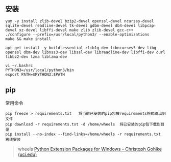 ## 安装

```
yum -y install zlib-devel bzip2-devel openssl-devel ncurses-devel sqlite-devel readline-devel tk-devel gdbm-devel db4-devel libpcap-devel xz-devel libffi-devel make zlib zlib-devel gcc-c++
./configure --prefix=/usr/local/python3/ --enable-optimizations
make && make install
```

```
apt-get install -y build-essential zlib1g-dev libncurses5-dev libg openssl dbm-dev libnss3-dev libssl-dev libreadline-dev libffi-dev curl libbz2-dev lzma liblzma-dev
```

```
vi ~/.bashrc
PYTHON3=/usr/local/python3/bin
export PATH=$PYTHON3:$PATH
```



## pip

常用命令

```shell
pip freeze > requirements.txt   将当前已安装的pip包按requirements格式输出到文件
pip download -r requirements.txt -d /home/wheels  将已安装的pip包下载到目录
pip install --no-index --find-links=/home/wheels -r requirements.txt 离线安装
```



> wheels [Python Extension Packages for Windows - Christoph Gohlke (uci.edu)](https://www.lfd.uci.edu/~gohlke/pythonlibs/#ta-lib)

